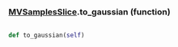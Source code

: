 ### [MVSamplesSlice](MVSamplesSlice.md).to_gaussian (function)


```py

def to_gaussian(self)

```



        

